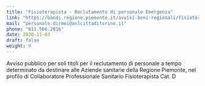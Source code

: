 ```yaml
---
title: "Fisioterapista - Reclutamento di personale Emergenza"
link: "https://bandi.regione.piemonte.it/avvisi-beni-regionali/fisioterapista-reclutamento-personale-emergenza-covid-19"
mail: "personale.dirmei@aslcittaditorino.it"
phone: "011.566.2816"
date: 2020-11-03
draft: false
weight: 9
---
```


Avviso pubblico per soli titoli per il reclutamento di personale a tempo determinato da destinare alle Aziende sanitarie della Regione Piemonte, nel profilo di Collaboratore Professionale Sanitario Fisioterapista Cat. D